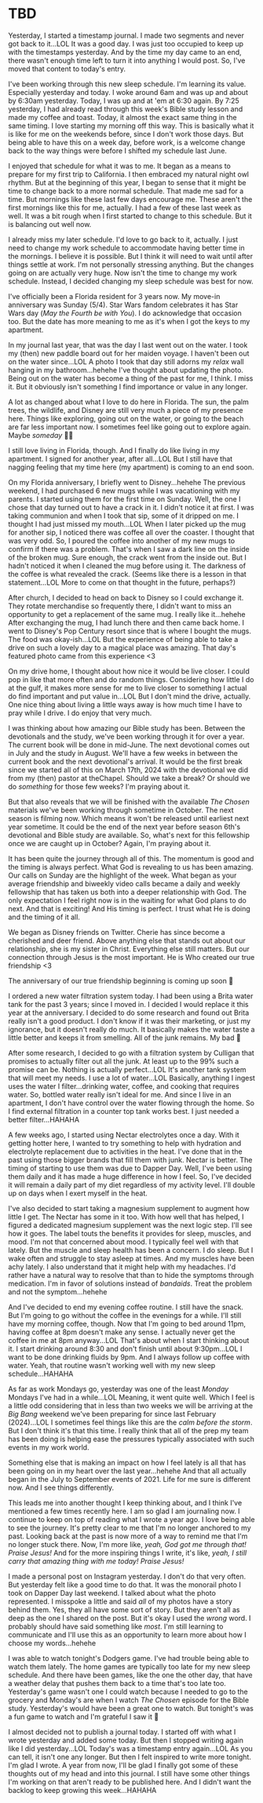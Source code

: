 # TBD

Yesterday, I started a timestamp journal. I made two segments and never got back to it...LOL It was a good day. I was just too occupied to keep up with the timestamps yesterday. And by the time my day came to an end, there wasn't enough time left to turn it into anything I would post. So, I've moved that content to today's entry.

I've been working through this new sleep schedule. I'm learning its value. Especially yesterday and today. I woke around 6am and was up and about by 6:30am yesterday. Today, I was up and at 'em at 6:30 again. By 7:25 yesterday, I had already read through this week's Bible study lesson and made my coffee and toast. Today, it almost the exact same thing in the same timing. I love starting my morning off this way. This is basically what it is like for me on the weekends before, since I don't work those days. But being able to have this on a week day, before work, is a welcome change back to the way things were before I shifted my schedule last June.

I enjoyed that schedule for what it was to me. It began as a means to prepare for my first trip to California. I then embraced my natural night owl rhythm. But at the beginning of this year, I began to sense that it might be time to change back to a more normal schedule. That made me sad for a time. But mornings like these last few days encourage me. These aren't the first mornings like this for me, actually. I had a few of these last week as well. It was a bit rough when I first started to change to this schedule. But it is balancing out well now.

I already miss my later schedule. I'd love to go back to it, actually. I just need to change my work schedule to accommodate having better time in the mornings. I believe it is possible. But I think it will need to wait until after things settle at work. I'm not personally stressing anything. But the changes going on are actually very huge. Now isn't the time to change my work schedule. Instead, I decided changing my sleep schedule was best for now.

I've officially been a Florida resident for 3 years now. My move-in anniversary was Sunday (5/4). Star Wars fandom celebrates it has Star Wars day (*May the Fourth be with You*). I do acknowledge that occasion too. But the date has more meaning to me as it's when I got the keys to my apartment.

In my journal last year, that was the day I last went out on the water. I took my (then) new paddle board out for her maiden voyage. I haven't been out on the water since...LOL A photo I took that day still adorns my *relax* wall hanging in my bathroom...hehehe I've thought about updating the photo. Being out on the water has become a thing of the past for me, I think. I miss it. But it obviously isn't something I find importance or value in any longer.

A lot as changed about what I love to do here in Florida. The sun, the palm trees, the wildlife, and Disney are still very much a piece of my presence here. Things like exploring, going out on the water, or going to the beach are far less important now. I sometimes feel like going out to explore again. Maybe *someday* 🤷‍♂️

I still love living in Florida, though. And I finally do like living in my apartment. I signed for another year, after all...LOL But I still have that nagging feeling that my time here (my apartment) is coming to an end soon.

On my Florida anniversary, I briefly went to Disney...hehehe The previous weekend, I had purchased 6 new mugs while I was vacationing with my parents. I started using them for the first time on Sunday. Well, the one I chose that day turned out to have a crack in it. I didn't notice it at first. I was taking communion and when I took that sip, some of it dripped on me. I thought I had just missed my mouth...LOL When I later picked up the mug for another sip, I noticed there was coffee all over the coaster. I thought that was very odd. So, I poured the coffee into another of my new mugs to confirm if there was a problem. That's when I saw a dark line on the inside of the broken mug. Sure enough, the crack went from the inside out. But I hadn't noticed it when I cleaned the mug before using it. The darkness of the coffee is what revealed the crack. (Seems like there is a lesson in that statement...LOL More to come on that thought in the future, perhaps?)

After church, I decided to head on back to Disney so I could exchange it. They rotate merchandise so frequently there, I didn't want to miss an opportunity to get a replacement of the same mug. I really like it...hehehe After exchanging the mug, I had lunch there and then came back home. I went to Disney's Pop Century resort since that is where I bought the mugs. The food was okay-ish...LOL But the experience of being able to take a drive on such a lovely day to a magical place was amazing. That day's featured photo came from this experience <3

On my drive home, I thought about how nice it would be live closer. I could pop in like that more often and do random things. Considering how little I do at the gulf, it makes more sense for me to live closer to something I actual do find important and put value in...LOL But I don't mind the drive, actually. One nice thing about living a little ways away is how much time I have to pray while I drive. I do enjoy that very much.

I was thinking about how amazing our Bible study has been. Between the devotionals and the study, we've been working through it for over a year. The current book will be done in mid-June. The next devotional comes out in July and the study in August. We'll have a few weeks in between the current book and the next devotional's arrival. It would be the first break since we started all of this on March 17th, 2024 with the devotional we did from my (then) pastor at theChapel. Should we take a break? Or should we do *something* for those few weeks? I'm praying about it.

But that also reveals that we will be finished with the available *The Chosen* materials we've been working through sometime in October. The next season is filming now. Which means it won't be released until earliest next year sometime. It could be the end of the next year before season 6th's devotional and Bible study are available. So, what's next for this fellowship once we are caught up in October? Again, I'm praying about it.

It has been quite the journey through all of this. The momentum is good and the timing is always perfect. What God is revealing to us has been amazing. Our calls on Sunday are the highlight of the week. What began as your average friendship and biweekly video calls became a daily and weekly fellowship that has taken us both into a deeper relationship with God. The only expectation I feel right now is in the waiting for what God plans to do next. And that is exciting! And His timing is perfect. I trust what He is doing and the timing of it all.

We began as Disney friends on Twitter. Cherie has since become a cherished and deer friend. Above anything else that stands out about our relationship, she is my sister in Christ. Everything else still matters. But our connection through Jesus is the most important. He is Who created our true friendship <3

The anniversary of our true friendship beginning is coming up soon 🤭

I ordered a new water filtration system today. I had been using a Brita water tank for the past 3 years; since I moved in. I decided I would replace it this year at the anniversary. I decided to do some research and found out Brita really isn't a good product. I don't know if it was their marketing, or just my ignorance, but it doesn't really do much. It basically makes the water taste a little better and keeps it from smelling. All of the junk remains. My bad 🫣

After some research, I decided to go with a filtration system by Culligan that promises to actually filter out all the junk. At least up to the 99% such a promise can be. Nothing is actually perfect...LOL It's another tank system that will meet my needs. I use a lot of water...LOL Basically, anything I ingest uses the water I filter...drinking water, coffee, and cooking that requires water. So, bottled water really isn't ideal for me. And since I live in an apartment, I don't have control over the water flowing through the home. So I find external filtration in a counter top tank works best. I just needed a better filter...HAHAHA

A few weeks ago, I started using Nectar electrolytes once a day. With it getting hotter here, I wanted to try something to help with hydration and electrolyte replacement due to activities in the heat. I've done that in the past using those bigger brands that fill them with junk. Nectar is better. The timing of starting to use them was due to Dapper Day. Well, I've been using them daily and it has made a huge difference in how I feel. So, I've decided it will remain a daily part of my diet regardless of my activity level. I'll double up on days when I exert myself in the heat.

I've also decided to start taking a magnesium supplement to augment how little I get. The Nectar has some in it too. With how well that has helped, I figured a dedicated magnesium supplement was the next logic step. I'll see how it goes. The label touts the benefits it provides for sleep, muscles, and mood. I'm not that concerned about mood. I typically feel well with that lately. But the muscle and sleep health has been a concern. I do sleep. But I wake often and struggle to stay asleep at times. And my muscles have been achy lately. I also understand that it might help with my headaches. I'd rather have a natural way to resolve that than to hide the symptoms through medication. I'm in favor of solutions instead of *bandaids*. Treat the problem and not the symptom...hehehe

And I've decided to end my evening coffee routine. I still have the snack. But I'm going to go without the coffee in the evenings for a while. I'll still have my morning coffee, though. Now that I'm going to bed around 11pm, having coffee at 8pm doesn't make any sense. I actually never get the coffee in me at 8pm anyway...LOL That's about when I start thinking about it. I start drinking around 8:30 and don't finish until about 9:30pm...LOL I want to be done drinking fluids by 9pm. And I always follow up coffee with water. Yeah, that routine wasn't working well with my new sleep schedule...HAHAHA

As far as work Mondays go, yesterday was one of the least *Monday* Mondays I've had in a while...LOL Meaning, it went quite well. Which I feel is a little odd considering that in less than two weeks we will be arriving at the *Big Bang* weekend we've been preparing for since last February (2024)...LOL I sometimes feel things like this are the *calm before the storm*. But I don't think it's that this time. I really think that all of the prep my team has been doing is helping ease the pressures typically associated with such events in my work world.

Something else that is making an impact on how I feel lately is all that has been going on in my heart over the last year...hehehe And that all actually began in the July to September events of 2021. Life for me sure is different now. And I see things differently.

This leads me into another thought I keep thinking about, and I think I've mentioned a few times recently here. I am so glad I am journaling now. I continue to keep on top of reading what I wrote a year ago. I love being able to see the journey. It's pretty clear to me that I'm no longer anchored to my past. Looking back at the past is now more of a way to remind me that I'm no longer stuck there. Now, I'm more like, *yeah, God got me through that! Praise Jesus!* And for the more inspiring things I write, it's like, *yeah, I still carry that amazing thing with me today! Praise Jesus!*

I made a personal post on Instagram yesterday. I don't do that very often. But yesterday felt like a good time to do that. It was the monorail photo I took on Dapper Day last weekend. I talked about what the photo represented. I misspoke a little and said *all* of my photos have a story behind them. Yes, they all have some sort of story. But they aren't all as deep as the one I shared on the post. But it's okay I used the *wrong* word. I probably should have said something like *most*. I'm still learning to communicate and I'll use this as an opportunity to learn more about how I choose my words...hehehe

I was able to watch tonight's Dodgers game. I've had trouble being able to watch them lately. The home games are typically too late for my new sleep schedule. And there have been games, like the one the other day, that have a weather delay that pushes them back to a time that's too late too. Yesterday's game wasn't one I could watch because I needed to go to the grocery and Monday's are when I watch *The Chosen* episode for the Bible study. Yesterday's would have been a great one to watch. But tonight's was a fun game to watch and I'm grateful I saw it 💙

I almost decided not to publish a journal today. I started off with what I wrote yesterday and added some today. But then I stopped writing again like I did yesterday...LOL Today's was a timestamp entry again...LOL As you can tell, it isn't one any longer. But then I felt inspired to write more tonight. I'm glad I wrote. A year from now, I'll be glad I finally got some of these thoughts out of my head and into this journal. I still have some other things I'm working on that aren't ready to be published here. And I didn't want the backlog to keep growing this week...HAHAHA